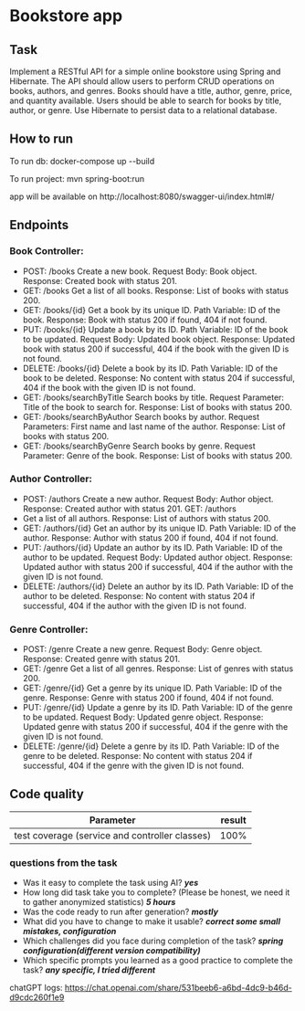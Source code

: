 # Bookstore app

## Task

Implement a RESTful API for a simple online bookstore using Spring and Hibernate.
The API should allow users to perform CRUD operations on books, authors, and genres.
Books should have a title, author, genre, price, and quantity available.
Users should be able to search for books by title, author, or genre.
Use Hibernate to persist data to a relational database.

## How to run

To run db: docker-compose up --build

To run project: mvn spring-boot:run

app will be available on http://localhost:8080/swagger-ui/index.html#/

## Endpoints

### Book Controller:

- POST: /books
Create a new book.
Request Body: Book object.
Response: Created book with status 201.
- GET: /books
Get a list of all books.
Response: List of books with status 200.
- GET: /books/{id}
Get a book by its unique ID.
Path Variable: ID of the book.
Response: Book with status 200 if found, 404 if not found.
- PUT: /books/{id}
Update a book by its ID.
Path Variable: ID of the book to be updated.
Request Body: Updated book object.
Response: Updated book with status 200 if successful, 404 if the book with the given ID is not found.
- DELETE: /books/{id} 
Delete a book by its ID.
Path Variable: ID of the book to be deleted.
Response: No content with status 204 if successful, 404 if the book with the given ID is not found.
- GET: /books/searchByTitle
Search books by title.
Request Parameter: Title of the book to search for.
Response: List of books with status 200.
- GET: /books/searchByAuthor
Search books by author.
Request Parameters: First name and last name of the author.
Response: List of books with status 200.
- GET: /books/searchByGenre
Search books by genre.
Request Parameter: Genre of the book.
Response: List of books with status 200.
### Author Controller:

- POST: /authors
Create a new author.
Request Body: Author object.
Response: Created author with status 201.
GET: /authors
- Get a list of all authors.
Response: List of authors with status 200.
- GET: /authors/{id}
Get an author by its unique ID.
Path Variable: ID of the author.
Response: Author with status 200 if found, 404 if not found.
- PUT: /authors/{id}
Update an author by its ID.
Path Variable: ID of the author to be updated.
Request Body: Updated author object.
Response: Updated author with status 200 if successful, 404 if the author with the given ID is not found.
- DELETE: /authors/{id}
Delete an author by its ID.
Path Variable: ID of the author to be deleted.
Response: No content with status 204 if successful, 404 if the author with the given ID is not found.

### Genre Controller:

- POST: /genre
Create a new genre.
Request Body: Genre object.
Response: Created genre with status 201.
- GET: /genre
Get a list of all genres.
Response: List of genres with status 200.
- GET: /genre/{id}
Get a genre by its unique ID.
Path Variable: ID of the genre.
Response: Genre with status 200 if found, 404 if not found.
- PUT: /genre/{id}
Update a genre by its ID.
Path Variable: ID of the genre to be updated.
Request Body: Updated genre object.
Response: Updated genre with status 200 if successful, 404 if the genre with the given ID is not found.
- DELETE: /genre/{id}
Delete a genre by its ID.
Path Variable: ID of the genre to be deleted.
Response: No content with status 204 if successful, 404 if the genre with the given ID is not found.


## Code quality

| Parameter | result |
|:---------:| :---: |
|test coverage (service and controller classes) | 100% |


### questions from the task

- Was it easy to complete the task using AI? _**yes**_
- How long did task take you to complete? (Please be honest, we need it to gather anonymized statistics) _**5 hours**_
- Was the code ready to run after generation? _**mostly**_
- What did you have to change to make it usable? _**correct some small mistakes, configuration**_
- Which challenges did you face during completion of the task? _**spring configuration(different version compatibility)**_
- Which specific prompts you learned as a good practice to complete the task? _**any specific, I tried different**_


chatGPT logs:
https://chat.openai.com/share/531beeb6-a6bd-4dc9-b46d-d9cdc260f1e9
